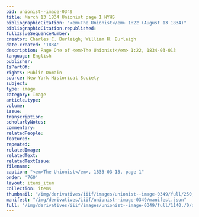 ```yaml
---
pid: unionist--image-0349
title: March 13 1834 Unionist page 1 NYHS
bibliographicCitation: "<em>The Unionist</em> 1:22 (August 13 1834)"
bibliographicCitation.republished: 
fullIssueSequenceNumber: 
creator: Charles C. Burleigh; William H. Burleigh
date.created: '1834'
description: Page One of <em>The Unionist</em> 1:22, 1834-03-013
language: English
publisher: 
IsPartOf: 
rights: Public Domain
source: New York Historical Society
subject: 
type: image
category: Image
article.type: 
volume: 
issue: 
transcription: 
scholarlyNotes: 
commentary: 
relatedPeople: 
featured: 
repeated: 
relatedImage: 
relatedText: 
relatedTextIssue: 
filename: 
caption: "<em>The Unionist</em>, 1833-03-13, page 1"
order: '760'
layout: items_item
collection: items
thumbnail: "/img/derivatives/iiif/images/unionist--image-0349/full/250,/0/default.jpg"
manifest: "/img/derivatives/iiif/unionist--image-0349/manifest.json"
full: "/img/derivatives/iiif/images/unionist--image-0349/full/1140,/0/default.jpg"
---
```

